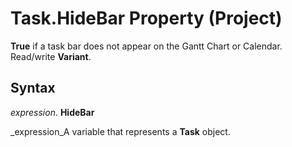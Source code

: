 
# Task.HideBar Property (Project)

 **True** if a task bar does not appear on the Gantt Chart or Calendar. Read/write **Variant**.


## Syntax

 _expression_. **HideBar**

 _expression_A variable that represents a  **Task** object.

